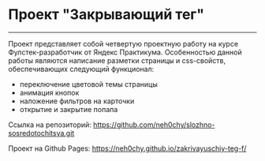 # Проект "Закрывающий тег"

---

Проект представляет собой четвертую проектную работу на курсе Фулстек-разработчик от Яндекс Практикума. Особенностью данной работы являются написание разметки страницы и css-свойств, обеспечивающих следующий функционал:
* переключение цветовой темы страницы
* анимация кнопок
* наложение фильтров на карточки
* открытие и закрытие попапа

Ссылка на репозиторий:
https://github.com/neh0chy/slozhno-sosredotochitsya.git

Проект на Github Pages:
https://neh0chy.github.io/zakrivayuschiy-teg-f/
